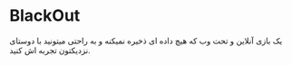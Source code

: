 # BlackOut
یک بازی آنلاین و تحت وب که هیچ داده ای ذخیره نمیکنه و به راحتی میتونید با دوستای نزدیکتون تجربه اش کنید.

